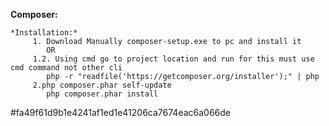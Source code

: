 **Composer:**

    *Installation:*
         1. Download Manually composer-setup.exe to pc and install it
            OR
         1.2. Using cmd go to project location and run for this must use cmd command not other cli                         
            php -r "readfile('https://getcomposer.org/installer');" | php
         2.php composer.phar self-update                   
 	        php composer.phar install     
 	        
 #fa49f61d9b1e4241af1ed1e41206ca7674eac6a066de
